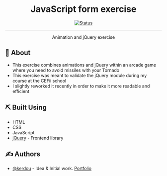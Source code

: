 **<h1 align="center">JavaScript form exercise</h1>**

<div align="center">

  [![Status](https://img.shields.io/badge/status-inactive-inactive.svg)]()

</div>

---

<p align="center">
  Animation and jQuery exercise
</p>

## 🧐 About <a name = "about"></a>

- This exercise combines animations and jQuery within an arcade game where you need to avoid missiles with your Tornado
- This exercise was meant to validate the jQuery module during my course at the CEFii school
- I slightly reworked it recently in order to make it more readable and efficient


## ⛏️ Built Using <a name = "built_using"></a>

- HTML
- CSS
- JavaScript
- [jQuery](https://jquery.com/) - Frontend library

## ✍️ Authors <a name = "authors"></a>

- [@kerdou](https://www.linkedin.com/in/gautier-le-hir-78796515b/) - Idea & Initial work. [Portfolio](https://kerdapp.ddns.net/)